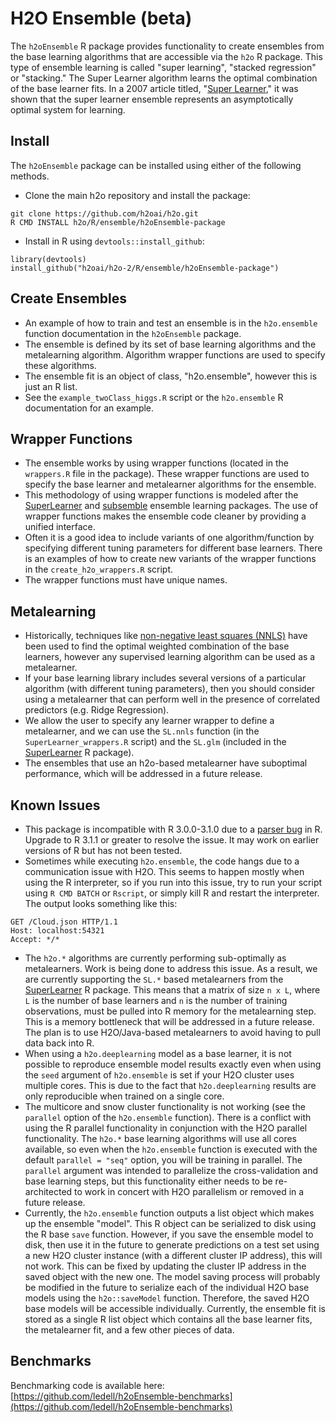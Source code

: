 # H2O Ensemble (beta)

The `h2oEnsemble` R package provides functionality to create ensembles from the base learning algorithms that are accessible via the `h2o` R package.  This type of ensemble learning is called "super learning", "stacked regression" or "stacking."  The Super Learner algorithm learns the optimal combination of the base learner fits. In a 2007 article titled, "[Super Learner](https://doi.org/10.2202/1544-6115.1309)," it was shown that the super learner ensemble represents an asymptotically optimal system for learning.


## Install
The `h2oEnsemble` package can be installed using either of the following methods.
- Clone the main h2o repository and install the package:
```
git clone https://github.com/h2oai/h2o.git
R CMD INSTALL h2o/R/ensemble/h2oEnsemble-package
```
- Install in R using `devtools::install_github`:
```
library(devtools)
install_github("h2oai/h2o-2/R/ensemble/h2oEnsemble-package")
```

## Create Ensembles
- An example of how to train and test an ensemble is in the `h2o.ensemble` function documentation in the `h2oEnsemble` package.
- The ensemble is defined by its set of base learning algorithms and the metalearning algorithm.  Algorithm wrapper functions are used to specify these algorithms.
- The ensemble fit is an object of class, "h2o.ensemble", however this is just an R list.
- See the `example_twoClass_higgs.R` script or the `h2o.ensemble` R documentation for an example.


## Wrapper Functions
- The ensemble works by using wrapper functions (located in the `wrappers.R` file in the package).  These wrapper functions are used to specify the base learner and metalearner algorithms for the ensemble.
- This methodology of using wrapper functions is modeled after the [SuperLearner](http://cran.r-project.org/web/packages/SuperLearner/index.html) and [subsemble](http://cran.r-project.org/web/packages/subsemble/index.html) ensemble learning packages.  The use of wrapper functions makes the ensemble code cleaner by providing a unified interface.
- Often it is a good idea to include variants of one algorithm/function by specifying different tuning parameters for different base learners.  There is an examples of how to create new variants of the wrapper functions in the `create_h2o_wrappers.R` script.
- The wrapper functions must have unique names.


## Metalearning
- Historically, techniques like [non-negative least squares (NNLS)](https://en.wikipedia.org/wiki/Non-negative_least_squares) have been used to find the optimal weighted combination of the base learners, however any supervised learning algorithm can be used as a metalearner.  
- If your base learning library includes several versions of a particular algorithm (with different tuning parameters), then you should consider using a metalearner that can perform well in the presence of correlated predictors (e.g. Ridge Regression).
- We allow the user to specify any learner wrapper to define a metalearner, and we can use the `SL.nnls` function (in the `SuperLearner_wrappers.R` script) and the `SL.glm` (included in the [SuperLearner](http://cran.r-project.org/web/packages/SuperLearner/index.html) R package).
- The ensembles that use an h2o-based metalearner have suboptimal performance, which will be addressed in a future release.  


## Known Issues
- This package is incompatible with R 3.0.0-3.1.0 due to a [parser bug](https://bugs.r-project.org/bugzilla3/show_bug.cgi?id=15753) in R.  Upgrade to R 3.1.1 or greater to resolve the issue.  It may work on earlier versions of R but has not been tested.
- Sometimes while executing `h2o.ensemble`, the code hangs due to a communication issue with H2O.  This seems to happen mostly when using the R interpreter, so if you run into this issue, try to run your script using `R CMD BATCH` or `Rscript`, or simply kill R and restart the interpreter.  The output looks something like this:
```
GET /Cloud.json HTTP/1.1
Host: localhost:54321
Accept: */*
```
- The `h2o.*` algorithms are currently performing sub-optimally as metalearners.  Work is being done to address this issue.  As a result, we are currently supporting the `SL.*` based metalearners from the [SuperLearner](http://cran.r-project.org/web/packages/SuperLearner/index.html) R package.  This means that a matrix of size `n x L`, where `L` is the number of base learners and `n` is the number of training observations, must be pulled into R memory for the metalearning step.  This is a memory bottleneck that will be addressed in a future release.  The plan is to use H2O/Java-based metalearners to avoid having to pull data back into R.
- When using a `h2o.deeplearning` model as a base learner, it is not possible to reproduce ensemble model results exactly even when using the `seed` argument of `h2o.ensemble` is set if your H2O cluster uses multiple cores.  This is due to the fact that `h2o.deeplearning` results are only reproducible when trained on a single core.
- The multicore and snow cluster functionality is not working (see the `parallel` option of the `h2o.ensemble` function).  There is a conflict with using the R parallel functionality in conjunction with the H2O parallel functionality.  The `h2o.*` base learning algorithms will use all cores available, so even when the `h2o.ensemble` function is executed with the default `parallel = "seq"` option, you will be training in parallel.  The `parallel` argument was intended to parallelize the cross-validation and base learning steps, but this functionality either needs to be re-architected to work in concert with H2O parallelism or removed in a future release.
- Currently, the `h2o.ensemble` function outputs a list object which makes up the ensemble "model".  This R object can be serialized to disk using the R base `save` function.  However, if you save the ensemble model to disk, then use it in the future to generate predictions on a test set using a new H2O cluster instance (with a different cluster IP address), this will not work.  This can be fixed by updating the cluster IP address in the saved object with the new one.  The model saving process will probably be modified in the future to serialize each of the individual H2O base models using the `h2o::saveModel` function.  Therefore, the saved H2O base models will be accessible individually.  Currently, the ensemble fit is stored as a single R list object which contains all the base learner fits, the metalearner fit, and a few other pieces of data.


## Benchmarks

Benchmarking code is available here: [https://github.com/ledell/h2oEnsemble-benchmarks](https://github.com/ledell/h2oEnsemble-benchmarks)

